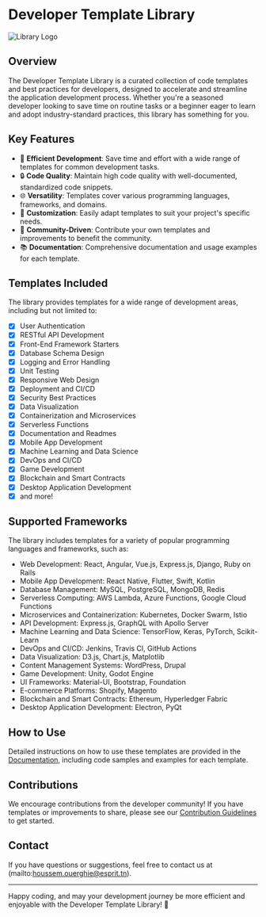 # Developer Template Library

![Library Logo](https://example.com/library-logo.png)

## Overview

The Developer Template Library is a curated collection of code templates and best practices for developers, designed to accelerate and streamline the application development process. Whether you're a seasoned developer looking to save time on routine tasks or a beginner eager to learn and adopt industry-standard practices, this library has something for you.

## Key Features

- 🚀 **Efficient Development**: Save time and effort with a wide range of templates for common development tasks.
- 🔒 **Code Quality**: Maintain high code quality with well-documented, standardized code snippets.
- 🌐 **Versatility**: Templates cover various programming languages, frameworks, and domains.
- 🧰 **Customization**: Easily adapt templates to suit your project's specific needs.
- 🌱 **Community-Driven**: Contribute your own templates and improvements to benefit the community.
- 📚 **Documentation**: Comprehensive documentation and usage examples for each template.

## Templates Included

The library provides templates for a wide range of development areas, including but not limited to:

- [x] User Authentication
- [x] RESTful API Development
- [x] Front-End Framework Starters
- [x] Database Schema Design
- [x] Logging and Error Handling
- [x] Unit Testing
- [x] Responsive Web Design
- [x] Deployment and CI/CD
- [x] Security Best Practices
- [x] Data Visualization
- [x] Containerization and Microservices
- [x] Serverless Functions
- [x] Documentation and Readmes
- [x] Mobile App Development
- [x] Machine Learning and Data Science
- [x] DevOps and CI/CD
- [x] Game Development
- [x] Blockchain and Smart Contracts
- [x] Desktop Application Development
- [x] and more!

## Supported Frameworks

The library includes templates for a variety of popular programming languages and frameworks, such as:

- Web Development: React, Angular, Vue.js, Express.js, Django, Ruby on Rails
- Mobile App Development: React Native, Flutter, Swift, Kotlin
- Database Management: MySQL, PostgreSQL, MongoDB, Redis
- Serverless Computing: AWS Lambda, Azure Functions, Google Cloud Functions
- Microservices and Containerization: Kubernetes, Docker Swarm, Istio
- API Development: Express.js, GraphQL with Apollo Server
- Machine Learning and Data Science: TensorFlow, Keras, PyTorch, Scikit-Learn
- DevOps and CI/CD: Jenkins, Travis CI, GitHub Actions
- Data Visualization: D3.js, Chart.js, Matplotlib
- Content Management Systems: WordPress, Drupal
- Game Development: Unity, Godot Engine
- UI Frameworks: Material-UI, Bootstrap, Foundation
- E-commerce Platforms: Shopify, Magento
- Blockchain and Smart Contracts: Ethereum, Hyperledger Fabric
- Desktop Application Development: Electron, PyQt

## How to Use

Detailed instructions on how to use these templates are provided in the [Documentation](docs/), including code samples and examples for each template.

## Contributions

We encourage contributions from the developer community! If you have templates or improvements to share, please see our [Contribution Guidelines](CONTRIBUTING.md) to get started.

## Contact

If you have questions or suggestions, feel free to contact us at (mailto:houssem.ouerghie@esprit.tn).

---

Happy coding, and may your development journey be more efficient and enjoyable with the Developer Template Library! 🚀

